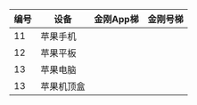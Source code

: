 
| 编号 | 设备 |金刚App梯|金刚号梯|
| ----------- | ----------- |  ----------- | ----------- |
| 11|苹果手机| 
| 12|苹果平板 | 
| 13|苹果电脑| 
| 13|苹果机顶盒 | 
